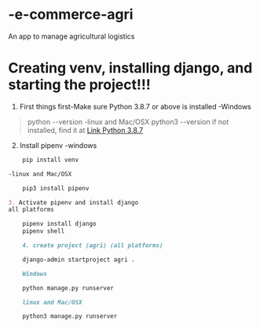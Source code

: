 # -e-commerce-agri
 An app to manage agricultural logistics

# Creating venv, installing django, and starting the project!!!
1. First things first-Make sure Python 3.8.7 or above is installed
-Windows
> python --version
-linux and Mac/OSX
> python3 --version
if not installed, find it at [Link Python 3.8.7](https://www.python.org/downloads/release/python-387/)

2. Install pipenv
-windows
```html
    pip install venv
```
```markdown
-linux and Mac/OSX
```
```html
    pip3 install pipenv
```
```markdown
3. Activate pipenv and install django
all platforms
```
```html
    pipenv install django
    pipenv shell
```
```markdown
    4. create project (agri) (all platforms)
```
```html
    django-admin startproject agri .
```
```markdown
    Windows
```
```html
    python manage.py runserver
```
```markdown
    linux and Mac/OSX
```
```html
    python3 manage.py runserver
```